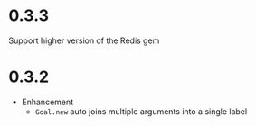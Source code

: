 # 0.3.3

Support higher version of the Redis gem

# 0.3.2

* Enhancement
  * `Goal.new` auto joins multiple arguments into a single label
